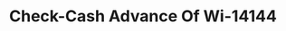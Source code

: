 ---
f_zip-code: 53405
f_state-code: WI
title: Check-Cash Advance Of Wi-14144
f_phone: 262-633-4261
f_city-only: Racine
f_address: 2217 Lathrop Avenue Racine
f_location-unique-id: '14144'
slug: check-cash-advance-of-wi-14144
updated-on: '2024-05-30T13:46:58.046Z'
created-on: '2024-05-30T13:36:59.803Z'
published-on: '2024-05-30T13:54:32.469Z'
f_city-state: cms/city/racine-wi.md
f_company: cms/company/check-cash-advance-of-wi.md
f_state: cms/state/wisconsin.md
layout: '[payday-loan].html'
tags: payday-loan
---